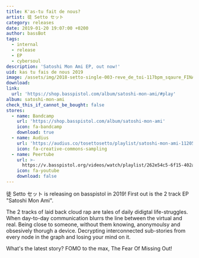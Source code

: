 ```yaml
---
title: K'as-tu fait de nous?
artist: 徒 Setto セット
category: releases
date: 2019-01-20 19:07:00 +0200
author: bassBot
tags:
  - internal
  - release
  - EP
  - cybersoul
description: 'Satoshi Mon Ami EP, out now!'
uid: kas tu fais de nous 2019
image: /assets/img/2018-setto-single-003-reve_de_toi-117bpm_sqaure_FINAL.jpg
download:
link: 
  url: 'https://shop.basspistol.com/album/satoshi-mon-ami/#play'
album: satoshi-mon-ami
check_this_if_cannot_be_bought: false
stores:
  - name: Bandcamp
    url: 'https://shop.basspistol.com/album/satoshi-mon-ami'
    icon: fa-bandcamp
    download: true
  - name: Audius
    url: 'https://audius.co/tosettosetto/playlist/satoshi-mon-ami-11205'
    icon: fa-creative-commons-sampling
  - name: Peertube
    url: >-
      https://v.basspistol.org/videos/watch/playlist/262e54c5-6f15-402a-972d-474a898129df
    icon: fa-youtube
    download: false
---
```


徒 Setto セット is releasing on basspistol in 2019! First out is the 2 track EP "Satoshi Mon Ami".

The 2 tracks of laid back cloud rap are tales of daily didigtal life-struggles. When day-to-day communication blurrs the line between the virtual and real. Being close to someone, without them knowing, anonymoulsy and obsesively thorugh a device. Decrypting interconnected sub-stories from every node in the graph and losing your mind on it.

What's the latest story? FOMO to the max, The Fear Of Missing Out!